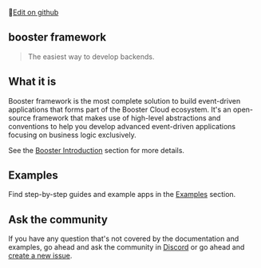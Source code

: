 📝[Edit on github](https://github.com/Moneyba/booster/blob/main/docs/chapters/README.md)

## booster framework
> The easiest way to develop backends.

## What it is

Booster framework is the most complete solution to build event-driven applications that forms part of the Booster Cloud ecosystem. It's an open-source framework that makes use of high-level abstractions and conventions to help you develop advanced event-driven applications focusing on business logic exclusively.

See the [Booster Introduction](/chapters/introduction.md) section for more details.

## Examples

Find step-by-step guides and example apps in the [Examples](https://github.com/boostercloud/booster/tree/main/docs/examples) section.

## Ask the community

If you have any question that's not covered by the documentation and examples, go ahead and ask the community in [Discord](https://discord.gg/k7b4B8CDtT)
or go ahead and [create a new issue](https://github.com/boostercloud/booster/issues/new).